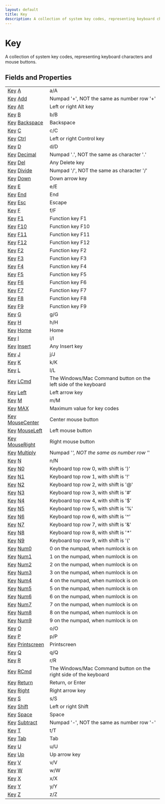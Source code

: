 ```yaml
---
layout: default
title: Key
description: A collection of system key codes, representing keyboard characters and mouse buttons.
---
```

# Key

A collection of system key codes, representing keyboard
characters and mouse buttons.


## Fields and Properties

|  |  |
|--|--|
|[Key]({{site.url}}/Pages/Reference/Key.html) [A]({{site.url}}/Pages/Reference/Key/A.html)|a/A|
|[Key]({{site.url}}/Pages/Reference/Key.html) [Add]({{site.url}}/Pages/Reference/Key/Add.html)|Numpad '+', NOT the same as number row '+'|
|[Key]({{site.url}}/Pages/Reference/Key.html) [Alt]({{site.url}}/Pages/Reference/Key/Alt.html)|Left or right Alt key|
|[Key]({{site.url}}/Pages/Reference/Key.html) [B]({{site.url}}/Pages/Reference/Key/B.html)|b/B|
|[Key]({{site.url}}/Pages/Reference/Key.html) [Backspace]({{site.url}}/Pages/Reference/Key/Backspace.html)|Backspace|
|[Key]({{site.url}}/Pages/Reference/Key.html) [C]({{site.url}}/Pages/Reference/Key/C.html)|c/C|
|[Key]({{site.url}}/Pages/Reference/Key.html) [Ctrl]({{site.url}}/Pages/Reference/Key/Ctrl.html)|Left or right Control key|
|[Key]({{site.url}}/Pages/Reference/Key.html) [D]({{site.url}}/Pages/Reference/Key/D.html)|d/D|
|[Key]({{site.url}}/Pages/Reference/Key.html) [Decimal]({{site.url}}/Pages/Reference/Key/Decimal.html)|Numpad '.', NOT the same as character '.'|
|[Key]({{site.url}}/Pages/Reference/Key.html) [Del]({{site.url}}/Pages/Reference/Key/Del.html)|Any Delete key|
|[Key]({{site.url}}/Pages/Reference/Key.html) [Divide]({{site.url}}/Pages/Reference/Key/Divide.html)|Numpad '/', NOT the same as character '/'|
|[Key]({{site.url}}/Pages/Reference/Key.html) [Down]({{site.url}}/Pages/Reference/Key/Down.html)|Down arrow key|
|[Key]({{site.url}}/Pages/Reference/Key.html) [E]({{site.url}}/Pages/Reference/Key/E.html)|e/E|
|[Key]({{site.url}}/Pages/Reference/Key.html) [End]({{site.url}}/Pages/Reference/Key/End.html)|End|
|[Key]({{site.url}}/Pages/Reference/Key.html) [Esc]({{site.url}}/Pages/Reference/Key/Esc.html)|Escape|
|[Key]({{site.url}}/Pages/Reference/Key.html) [F]({{site.url}}/Pages/Reference/Key/F.html)|f/F|
|[Key]({{site.url}}/Pages/Reference/Key.html) [F1]({{site.url}}/Pages/Reference/Key/F1.html)|Function key F1|
|[Key]({{site.url}}/Pages/Reference/Key.html) [F10]({{site.url}}/Pages/Reference/Key/F10.html)|Function key F10|
|[Key]({{site.url}}/Pages/Reference/Key.html) [F11]({{site.url}}/Pages/Reference/Key/F11.html)|Function key F11|
|[Key]({{site.url}}/Pages/Reference/Key.html) [F12]({{site.url}}/Pages/Reference/Key/F12.html)|Function key F12|
|[Key]({{site.url}}/Pages/Reference/Key.html) [F2]({{site.url}}/Pages/Reference/Key/F2.html)|Function key F2|
|[Key]({{site.url}}/Pages/Reference/Key.html) [F3]({{site.url}}/Pages/Reference/Key/F3.html)|Function key F3|
|[Key]({{site.url}}/Pages/Reference/Key.html) [F4]({{site.url}}/Pages/Reference/Key/F4.html)|Function key F4|
|[Key]({{site.url}}/Pages/Reference/Key.html) [F5]({{site.url}}/Pages/Reference/Key/F5.html)|Function key F5|
|[Key]({{site.url}}/Pages/Reference/Key.html) [F6]({{site.url}}/Pages/Reference/Key/F6.html)|Function key F6|
|[Key]({{site.url}}/Pages/Reference/Key.html) [F7]({{site.url}}/Pages/Reference/Key/F7.html)|Function key F7|
|[Key]({{site.url}}/Pages/Reference/Key.html) [F8]({{site.url}}/Pages/Reference/Key/F8.html)|Function key F8|
|[Key]({{site.url}}/Pages/Reference/Key.html) [F9]({{site.url}}/Pages/Reference/Key/F9.html)|Function key F9|
|[Key]({{site.url}}/Pages/Reference/Key.html) [G]({{site.url}}/Pages/Reference/Key/G.html)|g/G|
|[Key]({{site.url}}/Pages/Reference/Key.html) [H]({{site.url}}/Pages/Reference/Key/H.html)|h/H|
|[Key]({{site.url}}/Pages/Reference/Key.html) [Home]({{site.url}}/Pages/Reference/Key/Home.html)|Home|
|[Key]({{site.url}}/Pages/Reference/Key.html) [I]({{site.url}}/Pages/Reference/Key/I.html)|i/I|
|[Key]({{site.url}}/Pages/Reference/Key.html) [Insert]({{site.url}}/Pages/Reference/Key/Insert.html)|Any Insert key|
|[Key]({{site.url}}/Pages/Reference/Key.html) [J]({{site.url}}/Pages/Reference/Key/J.html)|j/J|
|[Key]({{site.url}}/Pages/Reference/Key.html) [K]({{site.url}}/Pages/Reference/Key/K.html)|k/K|
|[Key]({{site.url}}/Pages/Reference/Key.html) [L]({{site.url}}/Pages/Reference/Key/L.html)|l/L|
|[Key]({{site.url}}/Pages/Reference/Key.html) [LCmd]({{site.url}}/Pages/Reference/Key/LCmd.html)|The Windows/Mac Command button on the left side of the keyboard|
|[Key]({{site.url}}/Pages/Reference/Key.html) [Left]({{site.url}}/Pages/Reference/Key/Left.html)|Left arrow key|
|[Key]({{site.url}}/Pages/Reference/Key.html) [M]({{site.url}}/Pages/Reference/Key/M.html)|m/M|
|[Key]({{site.url}}/Pages/Reference/Key.html) [MAX]({{site.url}}/Pages/Reference/Key/MAX.html)|Maximum value for key codes|
|[Key]({{site.url}}/Pages/Reference/Key.html) [MouseCenter]({{site.url}}/Pages/Reference/Key/MouseCenter.html)|Center mouse button|
|[Key]({{site.url}}/Pages/Reference/Key.html) [MouseLeft]({{site.url}}/Pages/Reference/Key/MouseLeft.html)|Left mouse button|
|[Key]({{site.url}}/Pages/Reference/Key.html) [MouseRight]({{site.url}}/Pages/Reference/Key/MouseRight.html)|Right mouse button|
|[Key]({{site.url}}/Pages/Reference/Key.html) [Multiply]({{site.url}}/Pages/Reference/Key/Multiply.html)|Numpad '*', NOT the same as number row '*'|
|[Key]({{site.url}}/Pages/Reference/Key.html) [N]({{site.url}}/Pages/Reference/Key/N.html)|n/N|
|[Key]({{site.url}}/Pages/Reference/Key.html) [N0]({{site.url}}/Pages/Reference/Key/N0.html)|Keyboard top row 0, with shift is ')'|
|[Key]({{site.url}}/Pages/Reference/Key.html) [N1]({{site.url}}/Pages/Reference/Key/N1.html)|Keyboard top row 1, with shift is '!'|
|[Key]({{site.url}}/Pages/Reference/Key.html) [N2]({{site.url}}/Pages/Reference/Key/N2.html)|Keyboard top row 2, with shift is '@'|
|[Key]({{site.url}}/Pages/Reference/Key.html) [N3]({{site.url}}/Pages/Reference/Key/N3.html)|Keyboard top row 3, with shift is '#'|
|[Key]({{site.url}}/Pages/Reference/Key.html) [N4]({{site.url}}/Pages/Reference/Key/N4.html)|Keyboard top row 4, with shift is '$'|
|[Key]({{site.url}}/Pages/Reference/Key.html) [N5]({{site.url}}/Pages/Reference/Key/N5.html)|Keyboard top row 5, with shift is '%'|
|[Key]({{site.url}}/Pages/Reference/Key.html) [N6]({{site.url}}/Pages/Reference/Key/N6.html)|Keyboard top row 6, with shift is '^'|
|[Key]({{site.url}}/Pages/Reference/Key.html) [N7]({{site.url}}/Pages/Reference/Key/N7.html)|Keyboard top row 7, with shift is '&'|
|[Key]({{site.url}}/Pages/Reference/Key.html) [N8]({{site.url}}/Pages/Reference/Key/N8.html)|Keyboard top row 8, with shift is '*'|
|[Key]({{site.url}}/Pages/Reference/Key.html) [N9]({{site.url}}/Pages/Reference/Key/N9.html)|Keyboard top row 9, with shift is '('|
|[Key]({{site.url}}/Pages/Reference/Key.html) [Num0]({{site.url}}/Pages/Reference/Key/Num0.html)|0 on the numpad, when numlock is on|
|[Key]({{site.url}}/Pages/Reference/Key.html) [Num1]({{site.url}}/Pages/Reference/Key/Num1.html)|1 on the numpad, when numlock is on|
|[Key]({{site.url}}/Pages/Reference/Key.html) [Num2]({{site.url}}/Pages/Reference/Key/Num2.html)|2 on the numpad, when numlock is on|
|[Key]({{site.url}}/Pages/Reference/Key.html) [Num3]({{site.url}}/Pages/Reference/Key/Num3.html)|3 on the numpad, when numlock is on|
|[Key]({{site.url}}/Pages/Reference/Key.html) [Num4]({{site.url}}/Pages/Reference/Key/Num4.html)|4 on the numpad, when numlock is on|
|[Key]({{site.url}}/Pages/Reference/Key.html) [Num5]({{site.url}}/Pages/Reference/Key/Num5.html)|5 on the numpad, when numlock is on|
|[Key]({{site.url}}/Pages/Reference/Key.html) [Num6]({{site.url}}/Pages/Reference/Key/Num6.html)|6 on the numpad, when numlock is on|
|[Key]({{site.url}}/Pages/Reference/Key.html) [Num7]({{site.url}}/Pages/Reference/Key/Num7.html)|7 on the numpad, when numlock is on|
|[Key]({{site.url}}/Pages/Reference/Key.html) [Num8]({{site.url}}/Pages/Reference/Key/Num8.html)|8 on the numpad, when numlock is on|
|[Key]({{site.url}}/Pages/Reference/Key.html) [Num9]({{site.url}}/Pages/Reference/Key/Num9.html)|9 on the numpad, when numlock is on|
|[Key]({{site.url}}/Pages/Reference/Key.html) [O]({{site.url}}/Pages/Reference/Key/O.html)|o/O|
|[Key]({{site.url}}/Pages/Reference/Key.html) [P]({{site.url}}/Pages/Reference/Key/P.html)|p/P|
|[Key]({{site.url}}/Pages/Reference/Key.html) [Printscreen]({{site.url}}/Pages/Reference/Key/Printscreen.html)|Printscreen|
|[Key]({{site.url}}/Pages/Reference/Key.html) [Q]({{site.url}}/Pages/Reference/Key/Q.html)|q/Q|
|[Key]({{site.url}}/Pages/Reference/Key.html) [R]({{site.url}}/Pages/Reference/Key/R.html)|r/R|
|[Key]({{site.url}}/Pages/Reference/Key.html) [RCmd]({{site.url}}/Pages/Reference/Key/RCmd.html)|The Windows/Mac Command button on the right side of the keyboard|
|[Key]({{site.url}}/Pages/Reference/Key.html) [Return]({{site.url}}/Pages/Reference/Key/Return.html)|Return, or Enter|
|[Key]({{site.url}}/Pages/Reference/Key.html) [Right]({{site.url}}/Pages/Reference/Key/Right.html)|Right arrow key|
|[Key]({{site.url}}/Pages/Reference/Key.html) [S]({{site.url}}/Pages/Reference/Key/S.html)|s/S|
|[Key]({{site.url}}/Pages/Reference/Key.html) [Shift]({{site.url}}/Pages/Reference/Key/Shift.html)|Left or right Shift|
|[Key]({{site.url}}/Pages/Reference/Key.html) [Space]({{site.url}}/Pages/Reference/Key/Space.html)|Space|
|[Key]({{site.url}}/Pages/Reference/Key.html) [Subtract]({{site.url}}/Pages/Reference/Key/Subtract.html)|Numpad '-', NOT the same as number row '-'|
|[Key]({{site.url}}/Pages/Reference/Key.html) [T]({{site.url}}/Pages/Reference/Key/T.html)|t/T|
|[Key]({{site.url}}/Pages/Reference/Key.html) [Tab]({{site.url}}/Pages/Reference/Key/Tab.html)|Tab|
|[Key]({{site.url}}/Pages/Reference/Key.html) [U]({{site.url}}/Pages/Reference/Key/U.html)|u/U|
|[Key]({{site.url}}/Pages/Reference/Key.html) [Up]({{site.url}}/Pages/Reference/Key/Up.html)|Up arrow key|
|[Key]({{site.url}}/Pages/Reference/Key.html) [V]({{site.url}}/Pages/Reference/Key/V.html)|v/V|
|[Key]({{site.url}}/Pages/Reference/Key.html) [W]({{site.url}}/Pages/Reference/Key/W.html)|w/W|
|[Key]({{site.url}}/Pages/Reference/Key.html) [X]({{site.url}}/Pages/Reference/Key/X.html)|x/X|
|[Key]({{site.url}}/Pages/Reference/Key.html) [Y]({{site.url}}/Pages/Reference/Key/Y.html)|y/Y|
|[Key]({{site.url}}/Pages/Reference/Key.html) [Z]({{site.url}}/Pages/Reference/Key/Z.html)|z/Z|



